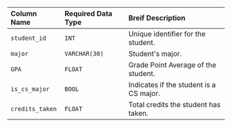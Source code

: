 | Column Name | Required Data Type | Breif Description |
| :--- | :--- | :--- |
| `student_id` | `INT` | Unique identifier for the student. |
| `major` | `VARCHAR(30)` | Student's major. |
| `GPA` | `FLOAT` | Grade Point Average of the student. |
| `is_cs_major` | `BOOL` | Indicates if the student is a CS major. |
| `credits_taken` | `FLOAT` | Total credits the student has taken. | 
